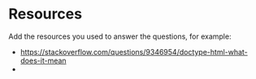 # Resources

Add the resources you used to answer the questions, for example:
- https://stackoverflow.com/questions/9346954/doctype-html-what-does-it-mean
- 
